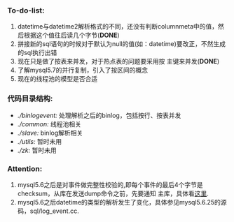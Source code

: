 ### To-do-list:

1. datetime与datetime2解析格式的不同，还没有判断columnmeta中的值，然后根据这个值往后读几个字节(**DONE**)
2. 拼接新的sql语句的时候对于默认为null的值(如：datetime)要改正，不然生成的sql执行出错
3. 现在只是做了按表来并发，对于热点表的问题要采用按 主键来并发(**DONE**)
4. 了解mysql5.7的并行复制，引入了按区间的概念
5. 现在的线程池的模型是否合适

### 代码目录结构:

- *./binlogevent:* 处理解析之后的binlog，包括按行、按表并发
- *./common:* 线程池相关
- *./slave:* binlog解析相关
- *./utils:* 暂时未用
- *./zk:* 暂时未用

### Attention:
1. mysql5.6之后是对事件做完整性校验的,即每个事件的最后4个字节是checksum，从库在发送dump命令之前，先要通知
   主库，具体看[这里](http://luckybins.blog.51cto.com/786164/1358488).
2. mysql5.6之后datetime的类型的解析发生了变化，具体参见mysql5.6.25的源码，sql/log_event.cc.
